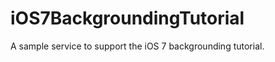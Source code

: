 iOS7BackgroundingTutorial
=========================

A sample service to support the iOS 7 backgrounding tutorial.
